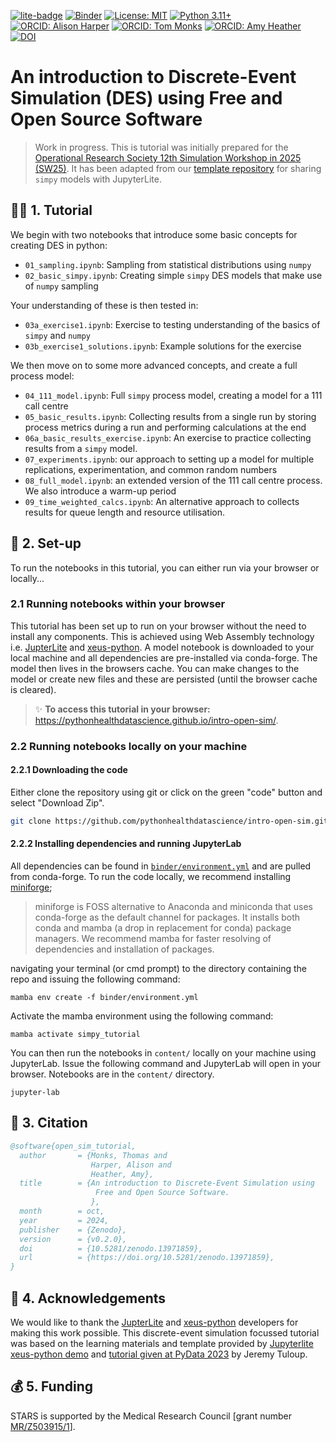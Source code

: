 [![lite-badge](https://jupyterlite.rtfd.io/en/latest/_static/badge.svg)](https://pythonhealthdatascience.github.io/intro-open-sim/lab/index.html)
[![Binder](https://mybinder.org/badge_logo.svg)](https://mybinder.org/v2/gh/pythonhealthdatascience/intro-open-sim/HEAD?urlpath=%2Fdoc%2Ftree%2Fcontent%2F01_sampling.ipynb)
[![License: MIT](https://img.shields.io/badge/License-MIT-yellow.svg)](https://opensource.org/licenses/MIT)
[![Python 3.11+](https://img.shields.io/badge/python-3.11+-blue.svg)](https://www.python.org/downloads/release/python-3100/)
[![ORCID: Alison Harper](https://img.shields.io/badge/ORCID:_Alison_Harper-0000--0001--5274--5037-brightgreen)](https://orcid.org/0000-0001-5274-5037)
[![ORCID: Tom Monks](https://img.shields.io/badge/ORCID:_Tom_Monks-0000--0003--2631--4481-brightgreen)](https://orcid.org/0000-0003-2631-4481)
[![ORCID: Amy Heather](https://img.shields.io/badge/ORCID:_Amy_Heather-0000--0002--6596--3479-brightgreen)](https://orcid.org/0000-0002-6596-3479)
[![DOI](https://zenodo.org/badge/DOI/10.5281/zenodo.13971858.svg)](https://doi.org/10.5281/zenodo.13971858)


#  An introduction to Discrete-Event Simulation (DES) using Free and Open Source Software

> Work in progress.  This is tutorial was initially prepared for the [Operational Research Society 12th Simulation Workshop in 2025 (SW25)](https://www.theorsociety.com/ORS/ORS/Events/2025/Simulation-Workshop/SW25.aspx). It has been adapted from our [template repository](https://github.com/pythonhealthdatascience/stars-simpy-jupterlite) for sharing `simpy` models with JupyterLite.

## 🧑‍💻 1. Tutorial

We begin with two notebooks that introduce some basic concepts for creating DES in python:

* `01_sampling.ipynb`: Sampling from statistical distributions using `numpy`
* `02_basic_simpy.ipynb`: Creating simple `simpy` DES models that make use of `numpy` sampling

Your understanding of these is then tested in:

* `03a_exercise1.ipynb`: Exercise to testing understanding of the basics of `simpy` and `numpy`
* `03b_exercise1_solutions.ipynb`: Example solutions for the exercise

We then move on to some more advanced concepts, and create a full process model:

* `04_111_model.ipynb`: Full `simpy` process model, creating a model for a 111 call centre 
* `05_basic_results.ipynb`: Collecting results from a single run by storing process metrics during a run and performing calculations at the end
* `06a_basic_results_exercise.ipynb`: An exercise to practice collecting results from a `simpy` model.
* `07_experiments.ipynb`: our approach to setting up a model for multiple replications, experimentation, and common random numbers
* `08_full_model.ipynb`: an extended version of the 111 call centre process. We also introduce a warm-up period
* `09_time_weighted_calcs.ipynb`: An alternative approach to collects results for queue length and resource utilisation.


## 🔧 2. Set-up

To run the notebooks in this tutorial, you can either run via your browser or locally...

### 2.1 Running notebooks within your browser

This tutorial has been set up to run on your browser without the need to install any components. This is achieved using Web Assembly technology i.e. [JupterLite](https://github.com/jupyterlite/jupyterlite) and [xeus-python](https://github.com/jupyter-xeus/xeus-python). A model notebook is downloaded to your local machine and all dependencies are pre-installed via conda-forge. The model then lives in the browsers cache. You can make changes to the model or create new files and these are persisted (until the browser cache is cleared).

> ✨ **To access this tutorial in your browser:** <https://pythonhealthdatascience.github.io/intro-open-sim/>.

### 2.2 Running notebooks locally on your machine

#### 2.2.1 Downloading the code

Either clone the repository using git or click on the green "code" button and select "Download Zip".

```bash
git clone https://github.com/pythonhealthdatascience/intro-open-sim.git
```

#### 2.2.2 Installing dependencies and running JupyterLab

All dependencies can be found in [`binder/environment.yml`]() and are pulled from conda-forge.  To run the code locally, we recommend installing [miniforge](https://github.com/conda-forge/miniforge);

> miniforge is FOSS alternative to Anaconda and miniconda that uses conda-forge as the default channel for packages. It installs both conda and mamba (a drop in replacement for conda) package managers.  We recommend mamba for faster resolving of dependencies and installation of packages. 

navigating your terminal (or cmd prompt) to the directory containing the repo and issuing the following command:

```
mamba env create -f binder/environment.yml
```

Activate the mamba environment using the following command:

```
mamba activate simpy_tutorial
```

You can then run the notebooks in `content/` locally on your machine using JupyterLab.  Issue the following command and JupyterLab will open in your browser. Notebooks are in the `content/` directory.

```
jupyter-lab
```

## 📝 3. Citation

```bibtex
@software{open_sim_tutorial,
  author       = {Monks, Thomas and
                  Harper, Alison and
                  Heather, Amy},
  title        = {An introduction to Discrete-Event Simulation using
                   Free and Open Source Software.
                  },
  month        = oct,
  year         = 2024,
  publisher    = {Zenodo},
  version      = {v0.2.0},
  doi          = {10.5281/zenodo.13971859},
  url          = {https://doi.org/10.5281/zenodo.13971859},
}
```

## 🤝 4. Acknowledgements

<!--TODO: Is this just relevant to the template repository, or likewise to this one?-->

We would like to thank the [JupterLite](https://github.com/jupyterlite/jupyterlite) and [xeus-python](https://github.com/jupyter-xeus/xeus-python) developers for making this work possible. This discrete-event simulation focussed tutorial was based on the learning materials and template provided by [Jupyterlite xeus-python demo](https://github.com/jupyterlite/xeus-python-demo) and [tutorial given at PyData 2023](https://www.youtube.com/watch?v=WXRslU9D3bo) by Jeremy Tuloup.

## 💰 5. Funding

STARS is supported by the Medical Research Council [grant number [MR/Z503915/1](https://gtr.ukri.org/projects?ref=MR%2FZ503915%2F1)].